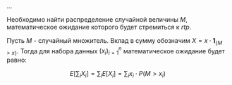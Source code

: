 <script type="text/javascript" src="https://cdnjs.cloudflare.com/ajax/libs/mathjax/2.7.9/MathJax.js?config=TeX-MML-AM_CHTML"></script>

...

Необходимо найти распределение случайной величины $M$, математическое ожидание которого будет стремиться к $rtp$.

Пусть $M$ - случайный множитель. Вклад в сумму обозначим $X = x \cdot \mathbf{1}_{\{M > x\}}$. Тогда для набора данных $(x_{i})_{i=1}^{n}$ математическое ожидание будет равно:

$$E \left[ \sum_{i} X_i \right] = \sum_{i} E[X_i] = \sum_{i} x_i \cdot P(M > x_i)$$
